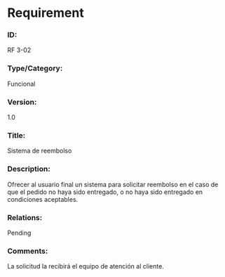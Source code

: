 # Requirement

### ID:

RF 3-02

### Type/Category:

Funcional

### Version:

1.0

### Title:

Sistema de reembolso

### Description:

Ofrecer al usuario final un sistema para solicitar reembolso en el caso de que el pedido no haya sido entregado, o no haya sido entregado en condiciones aceptables.

### Relations:

Pending

### Comments:

La solicitud la recibirá el equipo de atención al cliente.
